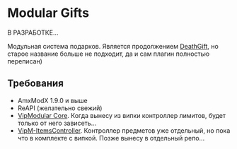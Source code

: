 # Modular Gifts

В РАЗРАБОТКЕ...

Модульная система подарков. Является продолжением [DeathGift](https://github.com/ArKaNeMaN/amxx-DeathGift), но старое название больше не подходит, да и сам плагин полностью переписан)

## Требования

- AmxModX 1.9.0 и выше
- ReAPI (желательно свежий)
- [VipModular Core](https://github.com/ArKaNeMaN/amxx-VipModular-pub). Когда вынесу из випки контроллер лимитов, будет только от него зависеть...
- [VipM-ItemsController](https://github.com/ArKaNeMaN/amxx-VipModular-pub). Контроллер предметов уже отдельный, но пока что в комплекте с випкой. Позже вынесу в отдельный репо...